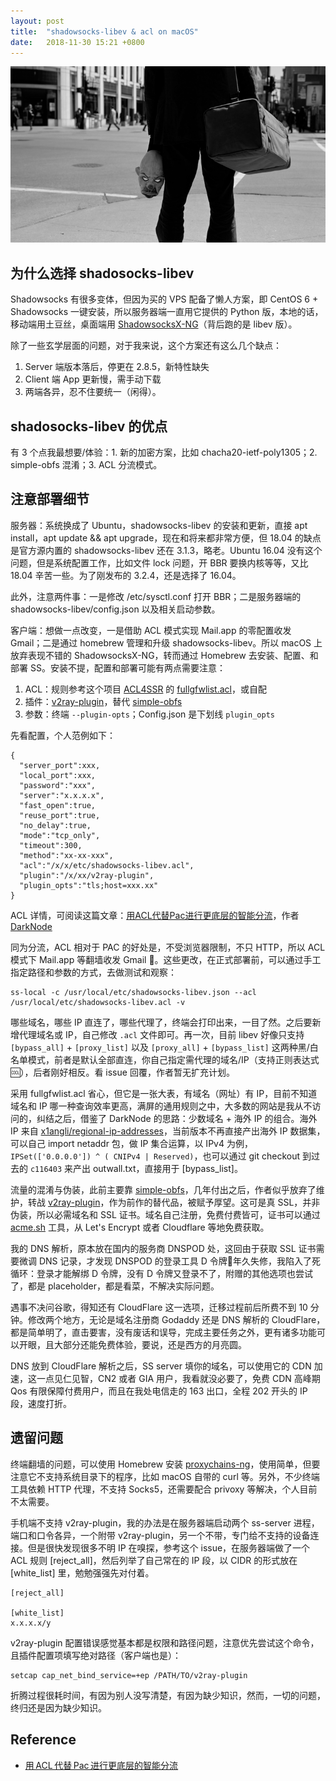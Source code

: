 ```yaml
---
layout: post
title:  "shadowsocks-libev & acl on macOS"
date:   2018-11-30 15:21 +0800
---
```


![Why So Serious](/files/2016/10/25/joker.png)

## 为什么选择 shadosocks-libev

Shadowsocks 有很多变体，但因为买的 VPS 配备了懒人方案，即 CentOS 6 + Shadowsocks 一键安装，所以服务器端一直用它提供的 Python 版，本地的话，移动端用土豆丝，桌面端用 [ShadowsocksX-NG](https://github.com/shadowsocks/ShadowsocksX-NG)（背后跑的是 libev 版）。

除了一些玄学层面的问题，对于我来说，这个方案还有这么几个缺点：

1. Server 端版本落后，停更在 2.8.5，新特性缺失
2. Client 端 App 更新慢，需手动下载
3. 两端各异，忍不住要统一（闲得）。


## shadosocks-libev 的优点

有 3 个点我最想要/体验：1. 新的加密方案，比如 chacha20-ietf-poly1305；2. simple-obfs 混淆；3. ACL 分流模式。


## 注意部署细节

服务器：系统换成了 Ubuntu，shadowsocks-libev 的安装和更新，直接 apt install，apt update && apt upgrade，现在和将来都非常方便，但 18.04 的缺点是官方源内置的 shadowsocks-libev 还在 3.1.3，略老。Ubuntu 16.04 没有这个问题，但是系统配置工作，比如文件 lock 问题，开 BBR 要换内核等等，又比 18.04 辛苦一些。为了刚发布的 3.2.4，还是选择了 16.04。

此外，注意两件事：一是修改 /etc/sysctl.conf 打开 BBR；二是服务器端的 shadowsocks-libev/config.json 以及相关启动参数。

客户端：想做一点改变，一是借助 ACL 模式实现 Mail.app 的零配置收发 Gmail；二是通过 homebrew 管理和升级 shadowsocks-libev。所以 macOS 上放弃表现不错的 ShadowsocksX-NG，转而通过 Homebrew 去安装、配置、和部署 SS。安装不提，配置和部署可能有两点需要注意：

1. ACL：规则参考这个项目 [ACL4SSR](https://github.com/ACL4SSR/ACL4SSR) 的 [fullgfwlist.acl](https://raw.githubusercontent.com/ACL4SSR/ACL4SSR/master/fullgfwlist.acl)，或自配
2. 插件：[v2ray-plugin](https://github.com/shadowsocks/v2ray-plugin)，替代 [simple-obfs](https://github.com/shadowsocks/simple-obfs)
3. 参数：终端 `--plugin-opts`；Config.json 是下划线 `plugin_opts`

先看配置，个人范例如下：

```
{
  "server_port":xxx,
  "local_port":xxx,
  "password":"xxx",
  "server":"x.x.x.x",
  "fast_open":true,
  "reuse_port":true,
  "no_delay":true,
  "mode":"tcp_only",
  "timeout":300,
  "method":"xx-xx-xxx",
  "acl":"/x/x/etc/shadowsocks-libev.acl",
  "plugin":"/x/xx/v2ray-plugin",
  "plugin_opts":"tls;host=xxx.xx"
}
```

ACL 详情，可阅读这篇文章：[用ACL代替Pac进行更底层的智能分流](https://darknode.in/network/acl-geoip-proxy/)，作者 [DarkNode](https://darknode.in/)

同为分流，ACL 相对于 PAC 的好处是，不受浏览器限制，不只 HTTP，所以 ACL 模式下 Mail.app 等翻墙收发 Gmail 🤤。这些更改，在正式部署前，可以通过手工指定路径和参数的方式，去做测试和观察：

```
ss-local -c /usr/local/etc/shadowsocks-libev.json --acl /usr/local/etc/shadowsocks-libev.acl -v
```

哪些域名，哪些 IP 直连了，哪些代理了，终端会打印出来，一目了然。之后要新增代理域名或 IP，自己修改 `.acl` 文件即可。再一次，目前 libev 好像只支持 `[bypass_all]` + `[proxy_list]` 以及 `[proxy_all]` + `[bypass_list]` 这两种黑/白名单模式，前者是默认全部直连，你自己指定需代理的域名/IP（支持正则表达式🆒），后者刚好相反。看 issue 回覆，作者暂无扩充计划。

采用 fullgfwlist.acl 省心，但它是一张大表，有域名（网址）有 IP，目前不知道域名和 IP 哪一种查询效率更高，满屏的通用规则之中，大多数的网站是我从不访问的，纠结之后，借鉴了 DarkNode 的思路：少数域名 + 海外 IP 的组合。海外 IP 来自 [x1angli/regional-ip-addresses](https://github.com/x1angli/regional-ip-addresses)，当前版本不再直接产出海外 IP 数据集，可以自己 import netaddr 包，做 IP 集合运算，以 IPv4 为例，`IPSet(['0.0.0.0']) ^ ( CNIPv4 | Reserved)`，也可以通过 git checkout 到过去的 `c116403` 来产出 outwall.txt，直接用于 [bypass_list]。

流量的混淆与伪装，此前主要靠 [simple-obfs](https://github.com/shadowsocks/simple-obfs)，几年付出之后，作者似乎放弃了维护，转战 [v2ray-plugin](https://github.com/shadowsocks/v2ray-plugin)，作为前作的替代品，被赋予厚望。这可是真 SSL，并非伪装，所以必需域名和 SSL 证书。域名自己注册，免费付费皆可，证书可以通过 [acme.sh](https://github.com/Neilpang/acme.sh) 工具，从 Let's Encrypt 或者 Cloudflare 等地免费获取。

我的 DNS 解析，原本放在国内的服务商 DNSPOD 处，这回由于获取 SSL 证书需要微调 DNS 记录，才发现 DNSPOD 的登录工具 D 令牌年久失修，我陷入了死循环：登录才能解绑 D 令牌，没有 D 令牌又登录不了，附赠的其他选项也尝试了，都是 placeholder，都是看菜，不解决实际问题。

遇事不决问谷歌，得知还有 CloudFlare 这一选项，迁移过程前后所费不到 10 分钟。修改两个地方，无论是域名注册商 Godaddy 还是 DNS 解析的 CloudFlare，都是简单明了，直击要害，没有废话和误导，完成主要任务之外，更有诸多功能可以开眼，且大部分还能免费体验，要说，还是西方的月亮圆。

DNS 放到 CloudFlare 解析之后，SS server 填你的域名，可以使用它的 CDN 加速，这一点见仁见智，CN2 或者 GIA 用户，我看就没必要了，免费 CDN 高峰期 Qos 有限保障付费用户，而且在我处电信走的 163 出口，全程 202 开头的 IP 段，速度打折。


## 遗留问题

终端翻墙的问题，可以使用 Homebrew 安装 [proxychains-ng](https://github.com/rofl0r/proxychains-ng/)，使用简单，但要注意它不支持系统目录下的程序，比如 macOS 自带的 curl 等。另外，不少终端工具依赖 HTTP 代理，不支持 Socks5，还需要配合 privoxy 等解决，个人目前不太需要。

手机端不支持 v2ray-plugin，我的办法是在服务器端启动两个 ss-server 进程，端口和口令各异，一个附带 v2ray-plugin，另一个不带，专门给不支持的设备连接。但是很快发现很多不明 IP 在嗅探，参考这个 issue，在服务器端做了一个 ACL 规则 [reject_all]，然后列举了自己常在的 IP 段，以 CIDR 的形式放在 [white_list] 里，勉勉强强先对付着。

```
[reject_all]

[white_list]
x.x.x.x/y
```



v2ray-plugin 配置错误感觉基本都是权限和路径问题，注意优先尝试这个命令，且插件配置项填写绝对路径（客户端也是）：

```
setcap cap_net_bind_service=+ep /PATH/TO/v2ray-plugin
```

折腾过程很耗时间，有因为别人没写清楚，有因为缺少知识，然而，一切的问题，终归还是因为缺少知识。


## Reference

- [用 ACL 代替 Pac 进行更底层的智能分流](https://darknode.in/network/acl-geoip-proxy/ "DarkNode 博客的实践经验")
